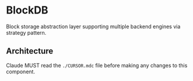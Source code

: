 # BlockDB

Block storage abstraction layer supporting multiple backend engines via strategy pattern.

## Architecture  
Claude MUST read the `./CURSOR.mdc` file before making any changes to this component.
